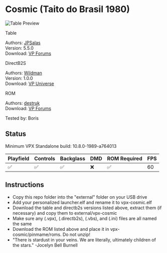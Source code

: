# Cosmic (Taito do Brasil 1980)

![Table Preview](../../images/vpx-cosmic.jpg)

Table

Authors: [JPSalas](https://www.vpforums.org/index.php?showuser=277)  
Version: 5.5.0  
Download: [VP Forums](https://www.vpforums.org/index.php?s=81e3316e17b8e2a79c701d961fdf74f4&app=downloads&showfile=13494)

DirectB2S

Authors: [Wildman](https://vpuniverse.com/profile/5-wildman/)  
Version: 1.0.0  
Download: [VP Universe](https://vpuniverse.com/files/file/5119-cosmic-taito-1980/)

ROM

Authors: [destruk](https://www.vpforums.org/index.php?showuser=5)  
Download: [VP Forums](https://www.vpforums.org/index.php?app=downloads&showfile=564)

Tested by: Boris

## Status 

Minimum VPX Standalone build: 10.8.0-1989-a764013

| Playfield | Controls | Backglass | DMD | ROM Required | FPS | 
|-----------|----------|-----------|-----|--------------|-----|
| :white_check_mark: | :white_check_mark: | :white_check_mark: | :x: | :white_check_mark: | 60 |

## Instructions

- Copy this repo folder into the "external" folder on your USB drive
- Add your personalized launcher.elf and rename it to vpx-cosmic.elf
- Download the table and directb2s versions listed above, extract them (if necessary) and copy them to external/vpx-cosmic
- Make sure any (.vpx), (.directb2s), (.vbs), and (.ini) files are all named the same
- Download the ROM listed above and place it in vpx-cosmic/pinmame/roms. Do not unzip!
- "There is stardust in your veins. We are literally, ultimately children of the stars." -Jocelyn Bell Burnell
